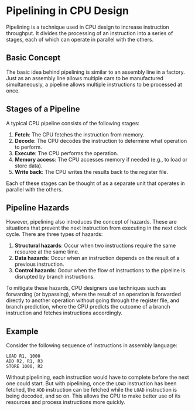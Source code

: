 # Pipelining in CPU Design

Pipelining is a technique used in CPU design to increase instruction throughput. It divides the processing of an instruction into a series of stages, each of which can operate in parallel with the others.

## Basic Concept

The basic idea behind pipelining is similar to an assembly line in a factory. Just as an assembly line allows multiple cars to be manufactured simultaneously, a pipeline allows multiple instructions to be processed at once. 

## Stages of a Pipeline

A typical CPU pipeline consists of the following stages:

1. **Fetch**: The CPU fetches the instruction from memory.
2. **Decode**: The CPU decodes the instruction to determine what operation to perform.
3. **Execute**: The CPU performs the operation.
4. **Memory access**: The CPU accesses memory if needed (e.g., to load or store data).
5. **Write back**: The CPU writes the results back to the register file.

Each of these stages can be thought of as a separate unit that operates in parallel with the others.

## Pipeline Hazards

However, pipelining also introduces the concept of hazards. These are situations that prevent the next instruction from executing in the next clock cycle. There are three types of hazards:

1. **Structural hazards**: Occur when two instructions require the same resource at the same time.
2. **Data hazards**: Occur when an instruction depends on the result of a previous instruction.
3. **Control hazards**: Occur when the flow of instructions to the pipeline is disrupted by branch instructions.

To mitigate these hazards, CPU designers use techniques such as forwarding (or bypassing), where the result of an operation is forwarded directly to another operation without going through the register file, and branch prediction, where the CPU predicts the outcome of a branch instruction and fetches instructions accordingly.

## Example

Consider the following sequence of instructions in assembly language:

```assembly
LOAD R1, 1000
ADD R2, R1, R3
STORE 1000, R2
```

Without pipelining, each instruction would have to complete before the next one could start. But with pipelining, once the `LOAD` instruction has been fetched, the `ADD` instruction can be fetched while the `LOAD` instruction is being decoded, and so on. This allows the CPU to make better use of its resources and process instructions more quickly.